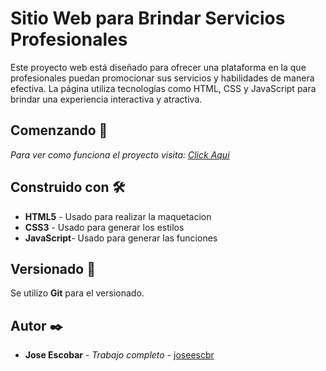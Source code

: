 # Sitio Web para Brindar Servicios Profesionales

Este proyecto web está diseñado para ofrecer una plataforma en la que profesionales puedan promocionar sus servicios y habilidades de manera efectiva. La página utiliza tecnologías como HTML, CSS y JavaScript para brindar una experiencia interactiva y atractiva.

## Comenzando 🚀

_Para ver como funciona el proyecto visita: [Click Aqui](https://joseescbr.github.io/sitio-web-servicios/)_

## Construido con 🛠️

* **HTML5** - Usado para realizar la maquetacion
* **CSS3** - Usado para generar los estilos
* **JavaScript**- Usado para generar las funciones

## Versionado 📌

Se utilizo **Git** para el versionado. 

## Autor ✒️

* **Jose Escobar** - *Trabajo completo* - [joseescbr](https://github.com/Joseescbr)
